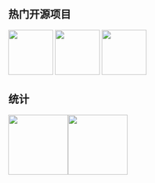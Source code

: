 ## 热门开源项目
<a href='https://github.com/shaoxiongdu/blog'><img height='90px' src='https://github-readme-stats.vercel.app/api/pin/?username=shaoxiongdu&repo=blog&theme=flag-india'></a>
<a href='https://github.com/shaoxiongdu/DataStructureForJava'><img height='90px' src='https://github-readme-stats.vercel.app/api/pin/?username=shaoxiongdu&repo=DataStructureForJava&theme=solarized-light'></a>
<a href='https://github.com/shaoxiongdu/CompoterNetworks'><img height='90px' src='https://github-readme-stats.vercel.app/api/pin/?username=shaoxiongdu&repo=CompoterNetworks&theme=buefy'></a>
## 统计
<img height="120px" src="https://github-readme-stats.vercel.app/api?username=shaoxiongdu&cache_seconds=1800&hide_border=false&hide_title=true&show_icons=true&include_all_commits=true&count_private=true&line_height=23&bg_color=0,EC6C6C,FFD479,FFFC79,73FA79&theme=graywhite&locale=cn" /><img height="120px" src="https://github-readme-stats.vercel.app/api/top-langs/?username=shaoxiongdu&exclude_repo =blog&hide_title=true&hide_border=false&line_height=23&bg_color=0,EC6C6C,FFD479,FFFC79,73FA79&theme=graywhite&layout=compact&locale=cn" />
